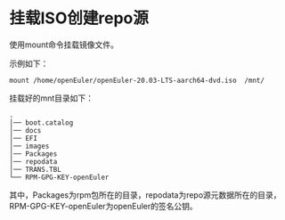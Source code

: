 # 挂载ISO创建repo源<a name="ZH-CN_TOPIC_0229622797"></a>

使用mount命令挂载镜像文件。

示例如下：

```
mount /home/openEuler/openEuler-20.03-LTS-aarch64-dvd.iso  /mnt/
```

挂载好的mnt目录如下：

```
.
│── boot.catalog
│── docs
│── EFI
│── images
│── Packages
│── repodata
│── TRANS.TBL
└── RPM-GPG-KEY-openEuler
```

其中，Packages为rpm包所在的目录，repodata为repo源元数据所在的目录，RPM-GPG-KEY-openEuler为openEuler的签名公钥。

